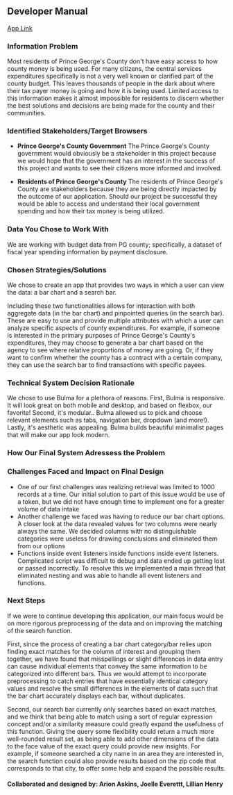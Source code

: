 ## Developer Manual

[App Link](https://team-central-services.herokuapp.com/)

### Information Problem
Most residents of Prince George's County don't have easy access to how county money is being used. For many citizens, the central services expenditures specifically is not a very well known or clarified part of the county budget. This leaves thousands of people in the dark about where their tax payer money is going and how it is being used. Limited access to this information makes it almost impossible for residents to discern whether the best solutions and decisions are being made for the county and their communities.

### Identified Stakeholders/Target Browsers
* **Prince George's County Government**
The Prince George's County government would obviously be a stakeholder in this project because we would hope that the government has an interest in the success of this project and wants to see their citizens more informed and involved.

* **Residents of Prince George's County**
The residents of Prince George's County  are stakeholders because they are being directly impacted by the outcome of our application. Should our project be successful they would be able to access and understand their local government spending and how their tax money is being utilized. 

### Data You Chose to Work With

We are working with budget data from PG county; specifically, a dataset of fiscal year spending information by payment disclosure.

### Chosen Strategies/Solutions

We chose to create an app that provides two ways in which a user can view the data: a bar chart and a search bar.

Including these two functionalities allows for interaction with both aggregate data (in the bar chart) and pinpointed queries (in the search bar). These are easy to use and provide multiple attributes with which a user can analyze specific aspects of county expenditures. For example, if someone is interested in the primary purposes of Prince George's County's expenditures, they may choose to generate a bar chart based on the agency to see where relative proportions of money are going. Or, if they want to confirm whether the county has a contract with a certain company, they can use the search bar to find transactions with specific payees.

### Technical System Decision Rationale
We chose to use Bulma for a plethora of reasons. First, Bulma is responsive. It will look great on both mobile and desktop, and based on flexbox, our favorite! Second, it's modular.. Bulma allowed us to pick and choose relevant elements such as tabs, navigation bar, dropdown (and more!). Lastly, it's aesthetic was appealing. Bulma builds beautiful minimalist pages that will make our app look modern.

### How Our Final System Adressess the Problem

### Challenges Faced and Impact on Final Design
* One of our first challenges was realizing retrieval was limited to 1000 records at a time. Our initial solution to part of this issue would be use of a token, but we did not have enough time to implement one for a greater volume of data intake
* Another challenge we faced was having to reduce our bar chart options. A closer look at the data revealed values for two columns were nearly always the same. We decided columns with no distinguishable categories were useless for drawing conclusions and eliminated them from our options
* Functions inside event listeners inside functions inside event listeners. Complicated script was difficult to debug and data ended up getting lost or passed incorrectly. To resolve this we implemented a main thread that eliminated nesting and was able to handle all event listeners and functions.

### Next Steps

If we were to continue developing this application, our main focus would be on more rigorous preprocessing of the data and on improving the matching of the search function.

First, since the process of creating a bar chart category/bar relies upon finding exact matches for the column of interest and grouping them together, we have found that misspellings or slight differences in data entry can cause individual elements that convey the same information to be categorized into different bars. Thus we would attempt to incorporate preprocessing to catch entries that have essentially identical category values and resolve the small differences in the elements of data such that the bar chart accurately displays each bar, without duplicates.

Second, our search bar currently only searches based on exact matches, and we think that being able to match using a sort of regular expression concept and/or a similarity measure could greatly expand the usefulness of this function. Giving the query some flexibility could return a much more well-rounded result set, as being able to add other dimensions of the data to the face value of the exact query could provide new insights. For example, if someone searched a city name in an area they are interested in, the search function could also provide results based on the zip code that corresponds to that city, to offer some help and expand the possible results.

#### Collaborated and designed by: Arion Askins, Joelle Everettt, Lillian Henry
